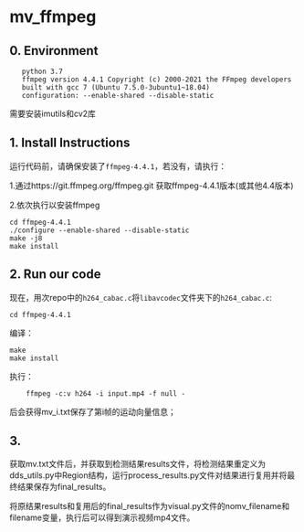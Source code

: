 # mv_ffmpeg

## 0. Environment

```OS ubuntu~18.04
   python 3.7
   ffmpeg version 4.4.1 Copyright (c) 2000-2021 the FFmpeg developers
   built with gcc 7 (Ubuntu 7.5.0-3ubuntu1~18.04)
   configuration: --enable-shared --disable-static

```
需要安装imutils和cv2库
## 1. Install Instructions

运行代码前，请确保安装了```ffmpeg-4.4.1```，若没有，请执行：

1.通过https://git.ffmpeg.org/ffmpeg.git  获取ffmpeg-4.4.1版本(或其他4.4版本)

2.依次执行以安装ffmpeg

   ```
   cd ffmpeg-4.4.1
   ./configure --enable-shared --disable-static
   make -j8
   make install
   ```   


## 2. Run our code

现在，用次repo中的```h264_cabac.c```将```libavcodec```文件夹下的```h264_cabac.c```:

```cd ffmpeg-4.4.1```

编译：

```
make
make install
```

执行：

```
    ffmpeg -c:v h264 -i input.mp4 -f null - 
```
后会获得mv_i.txt保存了第i帧的运动向量信息；

## 3. 


获取mv.txt文件后，并获取到检测结果results文件，将检测结果重定义为dds_utils.py中Region结构，运行process_results.py文件对结果进行复用并将最终结果保存为final_results。

将原结果results和复用后的final_results作为visual.py文件的nomv_filename和filename变量，执行后可以得到演示视频mp4文件。

